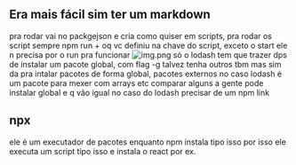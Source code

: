 ## Era mais fácil sim ter um markdown
pra rodar vai no packgejson e cria como quiser em scripts,
pra rodar os script sempre npm run + oq vc definiu na chave do script, exceto o start ele n precisa por o
run pra funcionar
![img.png](img.png) só o lodash tem que trazer dps de instalar um pacote
global, com flag -g
talvez tenha outros tbm mas sim da pra intalar pacotes de forma
global, pacotes externos no caso
lodash é um pacote para mexer com arrays etc comparar
alguns a gente pode instalar global e q vão igual no caso
do lodash precisar de um npm link

## npx
ele é um executador de pacotes enquanto npm instala tipo isso
por isso ele executa um script tipo isso e instala o react por ex.
